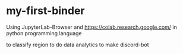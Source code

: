 # my-first-binder
Using JupyterLab-Browser and https://colab.research.google.com/ in python programming language

to classify region
to do data analytics
to make discord-bot
